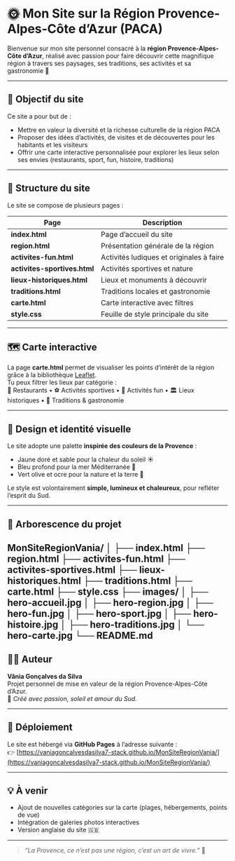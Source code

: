 # 🌞 Mon Site sur la Région Provence-Alpes-Côte d’Azur (PACA)

Bienvenue sur mon site personnel consacré à la **région Provence-Alpes-Côte d’Azur**, réalisé avec passion pour faire découvrir cette magnifique région à travers ses paysages, ses traditions, ses activités et sa gastronomie 🌻

---

## 🎯 Objectif du site

Ce site a pour but de :
- Mettre en valeur la diversité et la richesse culturelle de la région PACA
- Proposer des idées d’activités, de visites et de découvertes pour les habitants et les visiteurs
- Offrir une carte interactive personnalisée pour explorer les lieux selon ses envies (restaurants, sport, fun, histoire, traditions)

---

## 🧭 Structure du site

Le site se compose de plusieurs pages :

| Page | Description |
|------|--------------|
| **index.html** | Page d’accueil du site |
| **region.html** | Présentation générale de la région |
| **activites-fun.html** | Activités ludiques et originales à faire |
| **activites-sportives.html** | Activités sportives et nature |
| **lieux-historiques.html** | Lieux et monuments à découvrir |
| **traditions.html** | Traditions locales et gastronomie |
| **carte.html** | Carte interactive avec filtres |
| **style.css** | Feuille de style principale du site |

---

## 🗺️ Carte interactive

La page **carte.html** permet de visualiser les points d’intérêt de la région grâce à la bibliothèque [Leaflet](https://leafletjs.com/).  
Tu peux filtrer les lieux par catégorie :  
🍴 Restaurants • ⚽ Activités sportives • 🎢 Activités fun • 🏛️ Lieux historiques • 🍋 Traditions & gastronomie

---

## 🎨 Design et identité visuelle

Le site adopte une palette **inspirée des couleurs de la Provence** :
- Jaune doré et sable pour la chaleur du soleil ☀️  
- Bleu profond pour la mer Méditerranée 🌊  
- Vert olive et ocre pour la nature et la terre 🌿

Le style est volontairement **simple, lumineux et chaleureux**, pour refléter l’esprit du Sud.

---

## 📁 Arborescence du projet
MonSiteRegionVania/
│
├── index.html
├── region.html
├── activites-fun.html
├── activites-sportives.html
├── lieux-historiques.html
├── traditions.html
├── carte.html
├── style.css
├── images/
│   ├── hero-accueil.jpg
│   ├── hero-region.jpg
│   ├── hero-fun.jpg
│   ├── hero-sport.jpg
│   ├── hero-histoire.jpg
│   ├── hero-traditions.jpg
│   └── hero-carte.jpg
└── README.md
---

## 👩‍💻 Auteur

**Vânia Gonçalves da Silva**  
Projet personnel de mise en valeur de la région Provence-Alpes-Côte d’Azur.  
💌 _Créé avec passion, soleil et amour du Sud._

---

## 🚀 Déploiement

Le site est hébergé via **GitHub Pages** à l’adresse suivante :  
👉 [https://vaniagoncalvesdasilva7-stack.github.io/MonSiteRegionVania/](https://vaniagoncalvesdasilva7-stack.github.io/MonSiteRegionVania/)

---

## 💡 À venir

- Ajout de nouvelles catégories sur la carte (plages, hébergements, points de vue)
- Intégration de galeries photos interactives
- Version anglaise du site 🇬🇧

---

> _“La Provence, ce n’est pas une région, c’est un art de vivre.”_ 🌻
